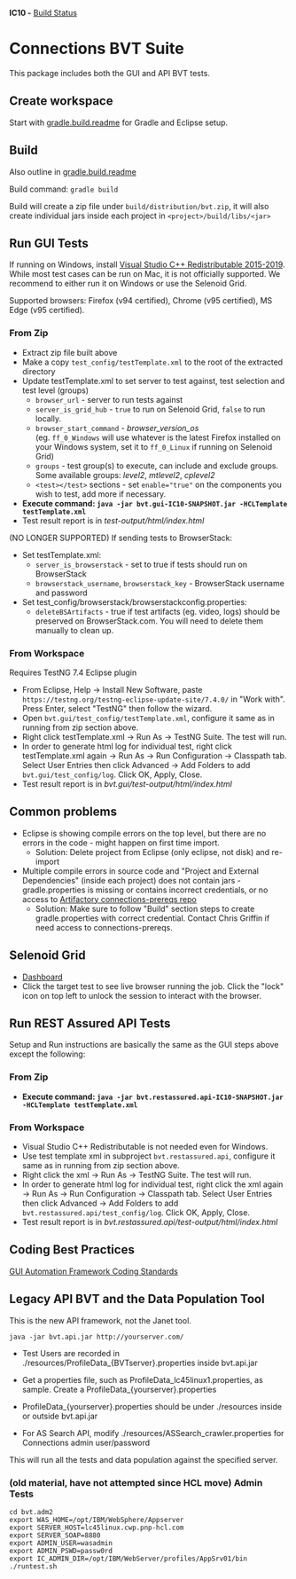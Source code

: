 **IC10 -** [Build Status](https://jenkins.cwp.pnp-hcl.com/cnx-non-fed/job/Core/job/Pink/job/sn.auto/job/sn.auto/job/master/)
# Connections BVT Suite
This package includes both the GUI and API BVT tests.

## Create workspace
Start with [gradle.build.readme](https://git.cwp.pnp-hcl.com/connections/sn.auto/blob/master/gradle.build.readme) for Gradle and Eclipse setup.

## Build
Also outline in [gradle.build.readme](https://git.cwp.pnp-hcl.com/connections/sn.auto/blob/master/gradle.build.readme) 

Build command: `gradle build`

Build will create a zip file under `build/distribution/bvt.zip`, it will also create individual jars inside each project in `<project>/build/libs/<jar>`

## Run GUI Tests
If running on Windows, install [Visual Studio C++ Redistributable 2015-2019](https://support.microsoft.com/en-us/help/2977003/the-latest-supported-visual-c-downloads).
While most test cases can be run on Mac, it is not officially supported. We recommend to either run it on Windows or use the Selenoid Grid.

Supported browsers: Firefox (v94 certified), Chrome (v95 certified), MS Edge (v95 certified).

### From Zip
- Extract zip file built above
- Make a copy `test_config/testTemplate.xml` to the root of the extracted directory
- Update testTemplate.xml to set server to test against, test selection and test level (groups)
  * `browser_url` - server to run tests against
  * `server_is_grid_hub` - `true` to run on Selenoid Grid, `false` to run locally.
  * `browser_start_command` - *browser_version_os*  
  (eg. `ff_0_Windows` will use whatever is the latest Firefox installed on your Windows system, set it to `ff_0_Linux` if running on Selenoid Grid)
  * `groups` - test group(s) to execute, can include and exclude groups. Some available groups: *level2*, *mtlevel2*, *cplevel2*
  * `<test></test>` sections - set `enable="true"` on the components you wish to test, add more if necessary.
- **Execute command: `java -jar bvt.gui-IC10-SNAPSHOT.jar -HCLTemplate testTemplate.xml`**
- Test result report is in *test-output/html/index.html*

(NO LONGER SUPPORTED) If sending tests to BrowserStack:
- Set testTemplate.xml:
	* `server_is_browserstack` - set to true if tests should run on BrowserStack
	* `browserstack_username`, `browserstack_key` - BrowserStack username and password
- Set test_config/browserstack/browserstackconfig.properties:
	* `deleteBSArtifacts` - true if test artifacts (eg. video, logs) should be preserved on BrowserStack.com.  You will need to delete them manually to clean up. 


### From Workspace
Requires TestNG 7.4 Eclipse plugin
- From Eclipse, Help -> Install New Software, paste `https://testng.org/testng-eclipse-update-site/7.4.0/` in "Work with". Press Enter, select "TestNG" then follow the wizard.
- Open `bvt.gui/test_config/testTemplate.xml`, configure it same as in running from zip section above.
- Right click testTemplate.xml -> Run As -> TestNG Suite.  The test will run.
- In order to generate html log for individual test, right click testTemplate.xml again -> Run As -> Run Configuration -> Classpath tab.  Select User Entries then click Advanced -> Add Folders to add `bvt.gui/test_config/log`. Click OK, Apply, Close.
- Test result report is in *bvt.gui/test-output/html/index.html*

## Common problems

- Eclipse is showing compile errors on the top level, but there are no errors in the code - might happen on first time import.
  - Solution: Delete project from Eclipse (only eclipse, not disk) and re-import
- Multiple compile errors in source code and "Project and External Dependencies" (inside each project) does not contain jars - gradle.properties is missing or contains incorrect credentials, or no access to [Artifactory connections-prereqs repo](https://artifactory.cwp.pnp-hcl.com/artifactory/connections-prereqs/)
  - Solution: Make sure to follow "Build" section steps to create gradle.properties with correct credential. Contact Chris Griffin if need access to connections-prereqs.
  
## Selenoid Grid
* [Dashboard](http://testautolb.cnx.cwp.pnp-hcl.com:8080/)
* Click the target test to see live browser running the job.  Click the "lock" icon on top left to unlock the session to interact with the browser.

## Run REST Assured API Tests
Setup and Run instructions are basically the same as the GUI steps above except the following:
### From Zip
- **Execute command: `java -jar bvt.restassured.api-IC10-SNAPSHOT.jar -HCLTemplate testTemplate.xml`**

### From Workspace
- Visual Studio C++ Redistributable is not needed even for Windows.
- Use test template xml in subproject `bvt.restassured.api`, configure it same as in running from zip section above.
- Right click the xml -> Run As -> TestNG Suite.  The test will run.
- In order to generate html log for individual test, right click the xml again -> Run As -> Run Configuration -> Classpath tab.  Select User Entries then click Advanced -> Add Folders to add `bvt.restassured.api/test_config/log`. Click OK, Apply, Close.
- Test result report is in *bvt.restassured.api/test-output/html/index.html*

## Coding Best Practices
[GUI Automation Framework Coding Standards](https://jira.cwp.pnp-hcl.com/secure/Tests.jspa#/testCase/CNXQUTY-T529)

## Legacy API BVT and the Data Population Tool
This is the new API framework, not the Janet tool.

`java -jar bvt.api.jar http://yourserver.com/`

 * Test Users are recorded in ./resources/ProfileData_{BVTserver}.properties inside bvt.api.jar

 * Get a properties file, such as ProfileData_lc45linux1.properties, as sample.  Create a ProfileData_{yourserver}.properties

 * ProfileData_{yourserver}.properties should be under ./resources inside or outside bvt.api.jar

 * For AS Search API, modify ./resources/ASSearch_crawler.properties for Connections admin user/password

This will run all the tests and data population against the specified server. 

### (old material, have not attempted since HCL move) Admin Tests
```
cd bvt.adm2
export WAS_HOME=/opt/IBM/WebSphere/Appserver
export SERVER_HOST=lc45linux.cwp.pnp-hcl.com
export SERVER_SOAP=8880
export ADMIN_USER=wasadmin
export ADMIN_PSWD=passw0rd
export IC_ADMIN_DIR=/opt/IBM/WebServer/profiles/AppSrv01/bin
./runtest.sh
```


